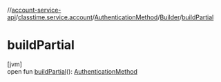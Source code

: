 //[account-service-api](../../../../index.md)/[classtime.service.account](../../index.md)/[AuthenticationMethod](../index.md)/[Builder](index.md)/[buildPartial](build-partial.md)

# buildPartial

[jvm]\
open fun [buildPartial](build-partial.md)(): [AuthenticationMethod](../index.md)
